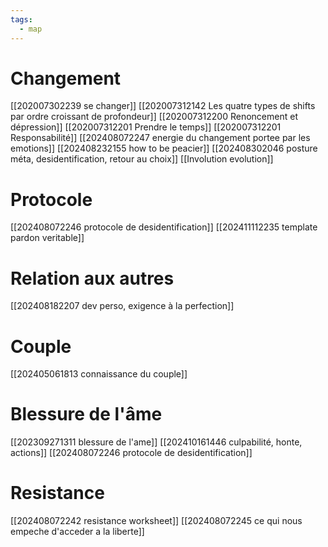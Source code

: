 ```yaml
---
tags:
  - map
---
```


# Changement
[[202007302239 se changer]]
[[202007312142 Les quatre types de shifts par ordre croissant de profondeur]]
[[202007312200 Renoncement et dépression]]
[[202007312201 Prendre le temps]]
[[202007312201 Responsabilité]]
[[202408072247 energie du changement portee par les emotions]]
[[202408232155 how to be peacier]]
[[202408302046 posture méta, desidentification, retour au choix]]
[[Involution evolution]]

# Protocole
[[202408072246 protocole de desidentification]]
[[202411112235 template pardon veritable]]

# Relation aux autres
[[202408182207 dev perso, exigence à la perfection]]
# Couple
[[202405061813 connaissance du couple]]

# Blessure de l'âme
[[202309271311 blessure de l'ame]]
[[202410161446 culpabilité, honte, actions]]
[[202408072246 protocole de desidentification]]
# Resistance
[[202408072242 resistance worksheet]]
[[202408072245 ce qui nous empeche d'acceder a la liberte]]

